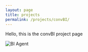 ```yaml
---
layout: page
title: projects
permalink: /projects/convBI/
---
```


Hello, this is the convBI project page

![BI Agent](/assets/convBIAgent.jpeg)
